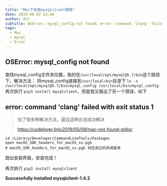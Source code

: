 ```yaml
---
title: "Mac下安装mysqlclient报错"
date: 2019-06-07 13:44
author: dzt
subtitle: OSError: mysql_config not found、error: command 'clang' failed with exit status 1
tags:
  - Mac
  - mysql
  - Error
---
```


## OSError: mysql_config not found

查找mysql_config文件夹位置，我的在`/usr/local/opt/mysql@5.7/bin`这个路径下，解决方法：
 将mysql_config链接到`/usr/local/bin`目录下
 `ln -s /usr/local/opt/mysql@5.7/bin/mysql_config /usr/local/bin/mysql_config`
 再次执行 `pip3 install mysqlclient`，但是我又报出了另一个错误，如下



## error: command 'clang' failed with exit status 1

> 找了很多种解决方法，最后这种办法成功解决
>
> https://codelover.link/2019/05/09/mac-not-found-stdio/

```shell
cd /Library/Developer/CommandLineTools/Packages
open macOS_SDK_headers_for_macOS_xx.pgk
# macOS_SDK_headers_for_macOS_xx.pgk 对应自己的系统版本
```

跳出安装界面，安装完成！

再次执行 `pip3 install mysqlclient`

**Successfully installed mysqlclient-1.4.2**